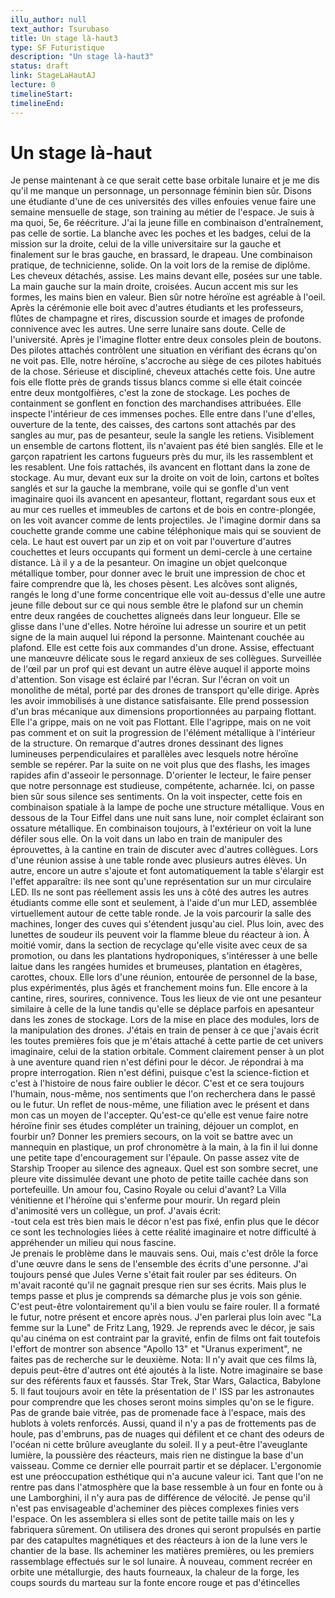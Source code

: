 ```yaml
---
illu_author: null
text_author: Tsurubaso
title: Un stage là-haut3
type: SF Futuristique
description: "Un stage là-haut3"
status: draft
link: StageLaHautAJ
lecture: 0
timelineStart: 
timelineEnd: 
---
```



# Un stage là-haut








Je pense maintenant à ce que serait cette base orbitale lunaire et je me dis qu'il me manque un personnage, un personnage féminin bien sûr. Disons une étudiante d'une de ces universités des villes enfouies venue faire une semaine mensuelle de stage, son training au métier de l'espace. Je suis à ma quoi, 5e, 6e réécriture. J'ai la jeune fille en combinaison d'entraînement, pas celle de sortie. La blanche avec les poches et les badges, celui de la mission sur la droite, celui de la ville universitaire sur la gauche et finalement sur le bras gauche, en brassard, le drapeau. Une combinaison pratique, de technicienne, solide. On la voit lors de la remise de diplôme. Les cheveux détachés, assise. Les mains devant elle, posées sur une table. La main gauche sur la main droite, croisées. Aucun accent mis sur les formes, les mains bien en valeur. Bien sûr notre héroïne est agréable à l'oeil. Après la cérémonie elle boit avec d'autres étudiants et les professeurs, flûtes de champagne et rires, discussion sourde et images de profonde connivence avec les autres. Une serre lunaire sans doute. Celle de l'université. Après je l'imagine flotter entre deux consoles plein de boutons. Des pilotes attachés contrôlent une situation en vérifiant des écrans qu'on ne voit pas. Elle, notre héroïne, s'accroche au siège de ces pilotes habitués de la chose. Sérieuse et discipliné, cheveux attachés cette fois. Une autre fois elle flotte près de grands tissus blancs comme si elle était coincée entre deux montgolfières, c'est la zone de stockage. Les poches de containment se gonflent en fonction des marchandises attribuées. Elle inspecte l'intérieur de ces immenses poches. Elle entre dans l'une d'elles, ouverture de la tente, des caisses, des cartons sont attachés par des sangles au mur, pas de pesanteur, seule la sangle les retiens. Visiblement un ensemble de cartons flottent, ils n'avaient pas été bien sanglés. Elle et le garçon rapatrient les cartons fugueurs près du mur, ils les rassemblent et les resablent. Une fois rattachés, ils avancent en flottant dans la zone de stockage. Au mur, devant eux sur la droite on voit de loin, cartons et boîtes sanglés et sur la gauche la membrane, voile qui se gonfle d'un vent imaginaire quoi ils avancent en apesanteur, flottant, regardant sous eux et au mur ces ruelles et immeubles de cartons et de bois en contre-plongée, on les voit avancer comme de lents projectiles. Je l'imagine dormir dans sa couchette grande comme une cabine téléphonique mais qui se souvient de cela. Le haut est ouvert par un zip et on voit par l'ouverture d'autres couchettes et leurs occupants qui forment un demi-cercle à une certaine distance. Là il y a de la pesanteur. On imagine un objet quelconque métallique tomber, pour donner avec le bruit une impression de choc et faire comprendre que là, les choses pèsent. Les alcôves sont alignés, rangés le long d'une forme concentrique elle voit au-dessus d'elle une autre jeune fille debout sur ce qui nous semble être le plafond sur un chemin entre deux rangées de couchettes aligneés dans leur longueur. Elle se glisse dans l'une d'elles. Notre héroïne lui adresse un sourire et un petit signe de la main auquel lui répond la personne. Maintenant couchée au plafond. Elle est cette fois aux commandes d'un drone. Assise, effectuant une manœuvre délicate sous le regard anxieux de ses collègues. Surveillée de l'œil par un prof qui est devant un autre élève auquel il apporte moins d'attention. Son visage est éclairé par l'écran. Sur l'écran on voit un monolithe de métal, porté par des drones de transport qu'elle dirige. Après les avoir immobilisés à une distance satisfaisante. Elle prend possession d'un bras mécanique aux dimensions proportionnées au parpaing flottant. Elle l'a grippe, mais on ne voit pas
Flottant. Elle l'agrippe, mais on ne voit pas comment et on suit la progression de l'élément métallique à l'intérieur de la structure. On remarque d'autres drones dessinant des lignes lumineuses perpendiculaires et parallèles avec lesquels notre héroïne semble se repérer. Par la suite on ne voit plus que des flashs, les images rapides afin d'asseoir le personnage. D'orienter le lecteur, le faire penser que notre personnage est studieuse, compétente, acharnée. Ici, on passe bien sûr sous silence ses sentiments. On la voit inspecter, cette fois en combinaison spatiale à la lampe de poche une structure métallique. Vous en dessous de la Tour Eiffel dans une nuit sans lune, noir complet éclairant son ossature métallique. En combinaison toujours, à l'extérieur on voit la lune défiler sous elle. On la voit dans un labo en train de manipuler des éprouvettes, à la cantine en train de discuter avec d'autres collègues. Lors d'une réunion assise à une table ronde avec plusieurs autres élèves. Un autre, encore un autre s'ajoute et font automatiquement la table s'élargir est l'effet apparaître: ils nee sont qu'une représentation sur un mur circulaire LED. Ils ne sont pas réellement assis les uns à côté des autres les autres étudiants comme elle sont
et seulement, à l'aide d'un mur LED, assemblée virtuellement autour de cette table ronde. Je la vois parcourir la salle des machines, longer des cuves qui s'étendent jusqu'au ciel. Plus loin, avec des lunettes de soudeur ils peuvent voir la flamme bleue du réacteur à ion. À moitié vomir, dans la section de recyclage qu'elle visite avec ceux de sa promotion, ou dans les plantations hydroponiques, s'intéresser à une belle laitue dans les rangées humides et brumeuses, plantation en étagères, carottes, choux. Elle lors d'une réunion, entourée de personnel de la base, plus expérimentés, plus âgés et franchement moins fun. Elle encore à la cantine, rires, sourires, connivence. Tous les lieux de vie ont une pesanteur similaire à celle de la lune tandis qu'elle se déplace parfois en apesanteur dans les zones de stockage. Lors de la mise en place des modules, lors de la manipulation des drones. J'étais en train de penser à ce que j'avais écrit les toutes premières fois que je m'étais attaché à cette partie de cet univers imaginaire, celui de la station orbitale. Comment clairement penser à un plot à une aventure quand rien n'est défini pour le décor. Je répondrai à ma propre interrogation. Rien n'est défini, puisque c'est la science-fiction et c'est à l'histoire de nous faire oublier le décor. C'est et ce sera toujours l'humain, nous-même, nos sentiments que l'on recherchera dans le passé ou le futur. Un reflet de nous-même, une filiation avec le présent et dans mon cas un moyen de l'accepter. Qu'est-ce qu'elle est venue faire notre héroïne finir ses études compléter un training, déjouer un complot, en fourbir un? Donner les premiers secours, on la voit se battre avec un mannequin en plastique, un prof chronomètre à la main, à la fin il lui donne une petite tape d'encouragement sur l'épaule. On passe assez vite de Starship Trooper au silence des agneaux. Quel est son sombre secret, une pleure vite dissimulée devant une photo de petite taille cachée dans son portefeuille. Un amour fou, Casino Royale ou celui d'avant? La Villa vénitienne et l'héroïne qui s'enferme pour mourir. Un regard plein d'animosité vers un collègue, un prof. J'avais écrit:   
-tout cela est très bien mais le décor n'est pas fixé, enfin plus que le décor ce sont les technologies liées à cette réalité imaginaire et notre difficulté à appréhender un milieu qui nous fascine.   
Je prenais le problème dans le mauvais sens. Oui, mais c'est drôle la force d'une œuvre dans le sens de l'ensemble des écrits d'une personne. J'ai toujours pensé que Jules Verne s'était fait rouler par ses éditeurs. On m'avait raconté qu'il ne gagnait presque rien sur ses écrits. Mais plus le temps passe et plus je comprends sa démarche plus je vois son génie. C'est peut-être volontairement qu'il a bien voulu se faire rouler. Il a formaté le futur, notre présent et encore après nous. J'en parlerai plus loin avec "La femme sur la Lune" de Fritz Lang, 1929. Je reprends avec le décor, je sais qu'au cinéma on est contraint par la gravité, enfin de films ont fait toutefois l'effort de montrer son absence "Apollo 13" et "Uranus experiment", ne faites pas de recherche sur le deuxième. Nota: Il n'y avait que ces films là, depuis peut-être d'autres ont été ajoutés à la liste. Notre imaginaire se base sur des référents faux et faussés. Star Trek, Star Wars, Galactica, Babylone 5. Il faut toujours avoir en tête la présentation de l' ISS par les astronautes pour comprendre que les choses seront moins simples qu'on se le figure. Pas de grande baie vitrée, pas de promenade face à l'espace, mais des hublots à volets renforcés. Aussi, quand il n'y a pas de frottements pas de houle, pas d'embruns, pas de nuages qui défilent et ce chant des odeurs de l'océan ni cette brûlure aveuglante du soleil. Il y a peut-être l'aveuglante lumière, la poussière des réacteurs, mais rien ne distingue la base d'un vaisseau. Comme ce dernier elle pourrait partir et se déplacer. L'ergonomie est une préoccupation esthétique qui n'a aucune valeur ici. Tant que l'on ne rentre pas dans l'atmosphère que la base ressemble à un four en fonte ou à une Lamborghini, il n'y aura pas de différence de vélocité. Je pense qu'il n'est pas envisageable d'acheminer des pièces complexes finies vers l'espace. On les  assemblera si elles sont de petite taille mais on les y fabriquera sûrement. On utilisera des drones qui seront propulsés en partie par des catapultes magnétiques et des réacteurs à ion de la lune vers le chantier de la base. Ils acheminer les matières premières, ou les premiers rassemblage effectués sur le sol lunaire. À nouveau, comment recréer en orbite une métallurgie, des hauts fourneaux, la chaleur de la forge, les coups sourds du marteau sur la fonte encore rouge et pas d'étincelles
